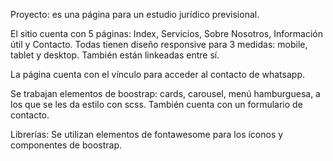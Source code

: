 Proyecto: es una página para un estudio jurídico previsional.

El sitio cuenta con 5 páginas: Index, Servicios, Sobre Nosotros, Información útil y Contacto. Todas tienen diseño responsive para 3 medidas: mobile, tablet y desktop. También están linkeadas entre sí. 

La página cuenta con el vínculo para acceder al contacto de whatsapp. 

Se trabajan elementos de boostrap: cards, carousel, menú hamburguesa, a los que se les da estilo con scss. También cuenta con un formulario de contacto.

Librerías: Se utilizan elementos de fontawesome para los íconos y componentes de boostrap. 